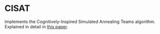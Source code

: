 # CISAT
Implements the Cognitively-Inspired Simulated Annealing Teams algorithm.
Explained in detail in [this paper](https://scholar.google.com/citations?view_op=view_citation&hl=en&user=0P9w_S0AAAAJ&citation_for_view=0P9w_S0AAAAJ:Se3iqnhoufwC).

